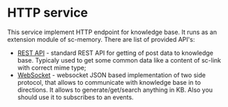 # HTTP service

This service implement HTTP endpoint for knowledge base.
It runs as an extension module of sc-memory. There are list of provided API's:

* [REST API](rest_api.md) - standard REST API for getting of post data to knowledge base. Typicaly used to get some common data like a content of sc-link with correct mime type;
* [WebSocket](websocket.md) - websocket JSON based implementation of two side protocol, that allows to communicate with knowledge base in to directions. It allows to generate/get/search anything in KB. Also you should use it to subscribes to an events.
